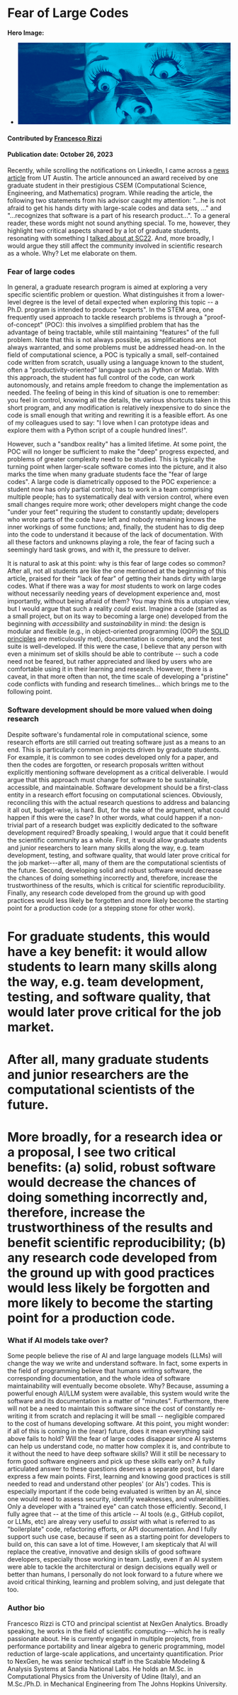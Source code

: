 # Fear of Large Codes

**Hero Image:**

 - <img src='../../images/Blog_2310_BigCode.png' />

#### Contributed by [Francesco Rizzi](https://github.com/fnrizzi)

#### Publication date: October 26, 2023

<!-- Possible deck sentence, if needed
The solution to "the fear of large codes" might start from considering software development as first-class part of research. Or maybe will come from AI?
-->

Recently, while scrolling the notifications on LinkedIn, I came across a [news article](https://oden.utexas.edu/news-and-events/news/Shane-McQuarrie-wins-BGCE-Prize/) from UT Austin.
The article announced an award received by one graduate student in their
prestigious CSEM (Computational Science, Engineering, and Mathematics) program.
While reading the article, the following two statements from his advisor caught my attention:
"...he is not afraid to get his hands dirty with large-scale codes and data sets, ..." and
"...recognizes that software is a part of his research product...".
To a general reader, these words might not sound anything special. To me, however, they highlight
two critical aspects shared by a lot of graduate students, resonating with something I [talked about at SC22](https://github.com/fnrizzi/sc22_bof_slides).
And, more broadly, I would argue they still affect the community involved in scientific research as a whole.
Why? Let me elaborate on them.

### Fear of large codes

In general, a graduate research program is aimed at exploring a very specific scientific problem or question.
What distinguishes it from a lower-level degree is the level of detail expected when exploring this topic -- a Ph.D. program is intended to produce "experts".
In the STEM area, one frequently used approach to tackle research problems is through a "proof-of-concept" (POC): this involves a simplified problem that has the advantage of being tractable, while still maintaining "features" of the full problem.
Note that this is not always possible, as simplifications are not always warranted, and some problems must be addressed head-on.
In the field of computational science, a POC is typically a small, self-contained code written from scratch, usually using a language known to the student, often a "productivity-oriented" language such as Python or Matlab.
With this approach, the student has full control of the code, can work autonomously, and retains ample freedom to change the implementation as needed.
The feeling of being in this kind of situation is one to remember: you feel in control, knowing all the details, the various shortcuts taken in this short program, and any modification is relatively inexpensive to do since the code is small enough that writing and rewriting it is a feasible effort.
As one of my colleagues used to say: "I love when I can prototype ideas and explore them with a Python script of a couple hundred lines!".

However, such a "sandbox reality" has a limited lifetime.
At some point, the POC will no longer be sufficient to make the "deep" progress expected, and problems of greater complexity need to be studied.
This is typically the turning point when larger-scale software comes into the picture, and it also marks the time when many graduate students face the "fear of large codes".
A large code is diametrically opposed to the POC experience: a student now has only partial control; has to work in a team comprising multiple people; has to systematically deal with version control, where even small changes require more work; other developers might change the code "under your feet" requiring the student to constantly update; developers who wrote parts of the code have left and nobody remaining knows the inner workings of some functions; and, finally, the student has to dig deep into the code to understand it because of the lack of documentation.
With all these factors and unknowns playing a role, the fear of facing such a seemingly hard task grows, and with it, the pressure to deliver.

It is natural to ask at this point: why is this fear of large codes so common?
After all, not all students are like the one mentioned at the beginning of this article, praised for their "lack of fear" of getting their hands dirty with large codes.
What if there was a way for *most* students to work on large codes without necessarily needing years of development experience and, most importantly, without being afraid of them?
You may think this a utopian view, but I would argue that such a reality *could* exist.
Imagine a code (started as a small project, but on its way to becoming a large one) developed from the beginning with *accessibility* and *sustainability* in mind: the design is modular and flexible (e.g., in object-oriented programming (OOP) the [SOLID principles](https://www.youtube.com/watch?v=Ntraj80qN2k) are meticulously met), documentation is complete, and the test suite is well-developed.
If this were the case, I believe that any person with even a minimum set of skills should be able to contribute -- such a code need not be feared, but rather appreciated and liked by users who are comfortable using it in their learning and research.
However, there is a caveat, in that more often than not, the time scale of developing a "pristine" code conflicts with funding and research timelines... which brings me to the following point.

### Software development should be more valued when doing research

Despite software's fundamental role in computational science, some research efforts are still carried out treating software just as a means to an end.
This is particularly common in projects driven by graduate students.
For example, it is common to see codes developed only for a paper, and then the codes are forgotten, or research proposals written without explicitly mentioning software development as a critical deliverable.
I would argue that this approach must change for software to be sustainable, accessible, and maintainable.
Software development should be a first-class entity in a research effort focusing on computational sciences.
Obviously, reconciling this with the actual research questions to address and balancing it all out, budget-wise, is hard.
But, for the sake of the argument, what could happen if this were the case?
In other words, what could happen if a non-trivial part of a research budget was explicitly dedicated to the software development required?
Broadly speaking, I would argue that it could benefit the scientific community as a whole.
First, it would allow graduate students and junior researchers to learn many skills along the way, e.g. team development, testing, and software quality, that would later prove critical for the job market---after all, many of them are the computational scientists of the future.
Second, developing solid and robust software would decrease the chances of doing something incorrectly and, therefore, increase the trustworthiness of the results, which is critical for scientific reproducibility.
Finally, any research code developed from the ground up with good practices would less likely be forgotten and more likely become the starting point for a production code (or a stepping stone for other work).
# For graduate students, this would have a key benefit: it would allow students to learn many skills along the way, e.g. team development, testing, and software quality, that would later prove critical for the job market.
# After all, many graduate students and junior researchers are the computational scientists of the future.
# More broadly, for a research idea or a proposal, I see two critical benefits: (a) solid, robust software would decrease the chances of doing something incorrectly and, therefore, increase the trustworthiness of the results and benefit scientific reproducibility; (b) any research code developed from the ground up with good practices would less likely be forgotten and more likely to become the starting point for a production code.


### What if AI models take over?

Some people believe the rise of AI and large language models (LLMs) will change the way we write and understand software.
In fact, some experts in the field of programming believe that humans writing software, the corresponding documentation, and the whole idea of software maintainability will eventually become obsolete.
Why?
Because, assuming a powerful enough AI/LLM system were available, this system would write the software and its documentation in a matter of "minutes".
Furthermore, there will not be a need to maintain this software since the cost of constantly re-writing it from scratch and replacing it will be small -- negligible compared to the cost of humans developing software.
At this point, you might wonder: if all of this is coming in the (near) future, does it mean everything said above fails to hold?
Will the fear of large codes disappear since AI systems can help us understand code, no matter how complex it is, and contribute to it without the need to have deep software skills?
Will it still be necessary to form good software engineers and pick up these skills early on?
A fully articulated answer to these questions deserves a separate post, but I dare express a few main points.
First, learning and knowing good practices is still needed to read and understand other peoples' (or AIs') codes.
This is especially important if the code being evaluated is written by an AI, since one would need to assess security, identify weaknesses, and vulnerabilities. Only a developer with a "trained eye" can catch those efficiently.
Second, I fully agree that -- at the time of this article -- AI tools (e.g., GitHub copilot, or LLMs, etc) are alreay very useful to *assist* with what is referred to as "boilerplate" code, refactoring efforts, or API documentation.
And I fully support such use case, because if seen as a starting point for developers to build on, this can save a lot of time.
However, I am skepticaly that AI will replace the creative, innovative and design skills of good software developers, especially those working in team.
Lastly, even if an AI system were able to tackle the architerctural or design decisions equally well or better than humans, I personally do not look forward to a future where we avoid critical thinking, learning and problem solving, and just delegate that too.

### Author bio

Francesco Rizzi is CTO and principal scientist at NexGen Analytics. Broadly speaking, he works in the field of scientific computing---which he is really passionate about.
He is currently engaged in multiple projects, from performance portability and linear algebra to generic programming, model reduction of large-scale applications, and uncertainty quantification.
Prior to NexGen, he was senior technical staff in the Scalable Modeling & Analysis Systems at Sandia National Labs.
He holds an M.Sc. in Computational Physics from the University of Udine (Italy), and an M.Sc./Ph.D. in Mechanical Engineering from The Johns Hopkins University.

<!---
Publish: yes
Topics: "software engineering"
--->
